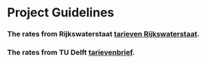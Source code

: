 # Project Guidelines


### The rates from Rijkswaterstaat [tarieven Rijkswaterstaat](./Appendices/Geactualiseerde_tarieven_rijkswaterstaat_signedKH.pdf).

### The rates from TU Delft [tarievenbrief](./Appendices/Tarievenbrief%202024%20Nederlands.pdf).

